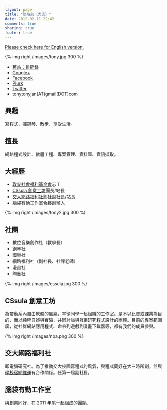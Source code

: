 ```yaml
---
layout: page
title: "簡煒航（大兜）"
date: 2012-02-11 22:42
comments: true
sharing: true
footer: true
---
```


[dwanan]: http://www.ido.org.tw
[itsc]: http://www.it.nctu.edu.tw

[Please check here for English version.](/blog/about-en)

{% img right /images/tony.jpg 300 %}

* [舊站：雜碎錄](http://blog.xuite.net/funnyfamily/tonyjan)
* [Google+](https://plus.google.com/106993981418226624133)
* [Facebook](http://www.facebook.com/tonytonyjan)
* [Plurk](http://www.plurk.com/tonytonyjan)
* [Twitter](https://twitter.com/tonytonyjan)
* tonytonyjan(AT)gmail(DOT)com

## 興趣

寫程式、彈鋼琴、散步、享受生活。

## 擅長

網路程式設計、軟體工程、專案管理、資料庫、資訊擷取。

## 大經歷
* [敦安社會福利基金會][dwanan]志工
* [CSsula 創意工坊](#cssula)團長/站長
* [交大網路福利社](#nctu-nba)創社副社長/站長
* 腦袋有動工作室合夥創辦人

{% img right /images/tony2.jpg 300 %}
## 社團
* 數位音樂創作社（教學長）
* 鋼琴社
* 國樂社
* 網路福利社（副社長、社課老師）
* 漫畫社
* 陶藝社

{% img right /images/cssula.jpg 300 %}
<h2 id="cssula">CSsula 創意工坊</h2>
<http://cssula.nba.nctu.edu.tw>

為帶動系內自由軟體的風氣，率領同學一起組織的工作室。是不以比賽或課業為目的，而以純粹自娛與實驗、共同討論與互相研究程式設計的團體。目前的專案範圍廣，從社群網站應用程式、命令列遊戲到漫畫下載器等，都有我們的成員參與。

{% img right /images/nba.png 300 %}
<h2 id="nctu-nba">交大網路福利社</h2>
<http://nba.nctu.edu.tw>

即電腦研究社。為了推動交大校園寫程式的風氣，與程式同好在大三時所創，並與[學校宿網維運][itsc]有合作關係。任第一屆副社長。

<h2 id="rock-in-brain">腦袋有動工作室</h2>

與創業同好，在 2011 年尾一起組成的團隊。